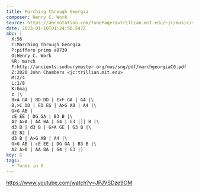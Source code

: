 ```yaml
---
title: Marching through Georgia
composer: Henry C. Work
source: https://abcnotation.com/tunePage?a=trillian.mit.edu/~jc/music/session/SAFD/Singles/0056
date: 2023-01-10T01:24:56.547Z
abc: |
  X:56
  T:Marching Through Georgia
  P:piffero primo a0739
  O:Henry C. Work
  %R: march
  F:http://ancients.sudburymuster.org/mus/sng/pdf/marchgeorgiaC0.pdf
  Z:2020 John Chambers <jc:trillian.mit.edu>
  M:2/4
  L:1/8
  K:Gmaj
  z |\
  B>A GA | BD DD | E>F GA | G4 |\
  B,>C DD | ED EG | A>G AB | A4 |\
  G>G AB |
  cE EE | DG GA | B3 B |\
  A2 A>A | AA BA | G4 | G3 |]| B |\
  d3 B | d3 B | G>A GE | G3 B |\
  d2 B2 |
  d3 B | A>G AB | A4 |\
  G>G AB | cE EE | DG GA | B3 B |\
  A2 A>A | AA BA | G4 | G3 |]
key: G
tags:
  - Tunes in G
---
```

https://www.youtube.com/watch?v=JPJVSDze9OM